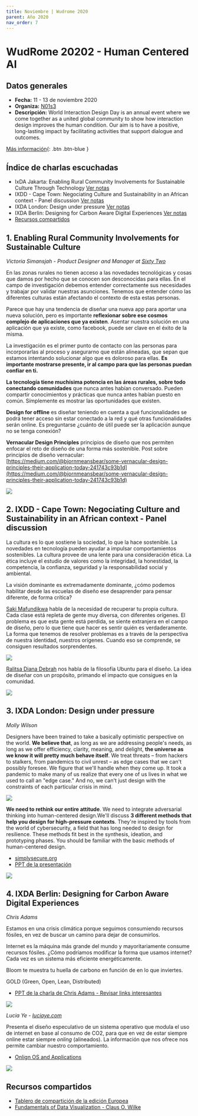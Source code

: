 ```yaml
---
title: Noviembre | Wudrome 2020
parent: Año 2020
nav_order: 7
---
```


# WudRome 20202 - Human Centered AI

## Datos generales
* **Fecha:** 11 - 13 de noviembre 2020
* **Organiza:** [N01s3](https://ixda.org/)
* **Descripción:** World Interaction Design Day is an annual event where we come together as a united global community to show how interaction design improves the human condition. Our aim is to have a positive, long-lasting impact by facilitating activities that support dialogue and outcomes.

[Más información](https://interactiondesignday.org/){: .btn  .btn-blue }

## Índice de charlas escuchadas
* IxDA Jakarta: Enabling Rural Community Involvements for Sustainable Culture Through Technology [Ver notas](#1-enabling-rural-community-involvements-for-sustainable-culture)
* IXDD - Cape Town: Negociating Culture and Sustainability in an African context - Panel discussion [Ver notas](#2-ixdd---cape-town-negociating-culture-and-sustainability-in-an-african-context---panel-discussion)
* IXDA London: Design under pressure [Ver notas](#3-ixda-london-design-under-pressure)
* IXDA Berlin: Designing for Carbon Aware Digital Experiences [Ver notas](#4-ixda-berlin-designing-for-carbon-aware-digital-experiences)
* [Recursos compartidos](#recursos-compartidos)

## 1. Enabling Rural Community Involvements for Sustainable Culture
*Victoria Simansjah - Product Designer and Manager at [Sixty Two](https://www.instagram.com/sixtytwo.co/?hl=es)*

En las zonas rurales no tienen acceso a las novedades tecnológicas y cosas que damos por hecho que se conocen son desconocidas para ellas. En el campo de investigación debemos entender correctamente sus necesidades y trabajar por validar nuestras asunciones. Tenemos que entender cómo las diferentes culturas están afectando el contexto de esta estas personas.

Parece que hay una tendencia de diseñar una nueva app para aportar una nueva solución, pero es importante **reflexionar sobre ese cosmos complejo de aplicaciones que ya existen**. Asentar nuestra solución en una aplicación que ya existe, como facebook, puede ser clave en el éxito de la misma.

La investigación es el primer punto de contacto con las personas para incorporarlas al proceso y asegurarno que están alineadas, que sepan que estamos intentando solucionar algo que es doloroso para ellas. **Es importante mostrarse presente, ir al campo para que las personas puedan confiar en ti.**

**La tecnología tiene muchísima potencia en las áreas rurales, sobre todo conectando comunidades** que nunca antes habían conversado. Pueden compartir conocimientos y prácticas que nunca antes habían puesto en común. Símplemente es mostrar las oportunidades que existen.

**Design for offline** es diseñar teniendo en cuenta a qué funcionalidades se podrá tener acceso sin estar conectado a la red y qué otras funcionalidades serán online. Es preguntarse ¿cuánto de útil puede ser la aplicación aunque no se tenga conexión?

**Vernacular Design Principles** principios de diseño que nos permiten enfocar el reto de diseño de una forma más sostenible. Post sobre principios de diseño vernacular: [https://medium.com/@bjornmeansbear/some-vernacular-design-principles-their-application-today-241743c93b1d](https://medium.com/@bjornmeansbear/some-vernacular-design-principles-their-application-today-241743c93b1d)

![](img/2010_ixda_sixtytwo.png)

## 2. IXDD - Cape Town: Negociating Culture and Sustainability in an African context - Panel discussion
La cultura es lo que sostiene la sociedad, lo que la hace sostenible. La novedades en tecnología pueden ayudar a impulsar comportamientos sostenibles. La cultura provee de una lente para una consideración ética. La ética incluye el estudio de valores como la integridad, la honestidad, la competencia, la confianza, seguridad y la responsabilidad social y ambiental.

La visión dominante es extremadamente dominante, ¿cómo podemos habilitar desde las escuelas de diseño ese desaprender para pensar diferente, de forma crítica?

[Saki Mafundikwa](https://www.ted.com/speakers/saki_mafundikwa) habla de la necesidad de recuperar tu propia cultura. Cada clase está repleta de gente muy diversa, con diferentes orígenes. El problema es que esta gente está perdida, se siente extranjera en el campo de diseño, pero lo que tiene que hacer es sentir quién es verdaderamente. La forma que tenemos de resolver problemas es a través de la perspectiva de nuestra identidad, nuestros orígenes. Cuando eso se comprende, se consiguen resultados sorprendentes.

![](img/2010_ixda_capetwon02.png)

[Ralitsa Diana Debrah](https://cumulusgreen.org/ralitsa-diana-debrah/) nos habla de la filosofía Ubuntu para el diseño. La idea de diseñar con un propósito, primando el impacto que consigues en la comunidad.

![](img/2010_ixda_capetown.png)

## 3. IXDA London: Design under pressure
*Molly Wilson*

Designers have been trained to take a basically optimistic perspective on the world. **We believe that**, as long as we are addressing people's needs, as long as we offer efficiency, clarity, meaning, and delight, **the universe as we know it will pretty much behave itself**. We treat threats – from hackers to stalkers, from pandemics to civil unrest – as edge cases that we can't possibly foresee. We figure that we'll handle when they come up. It took a pandemic to make many of us realize that every one of us lives in what we used to call an "edge case." And no, we can't just design with the constraints of each particular crisis in mind.

![](img/2010_ixda_london01.png)

**We need to rethink our entire attitude**. We need to integrate adversarial thinking into human-centered design.We'll discuss **3 different methods that help you design for high-pressure contexts**. They're inspired by tools from the world of cybersecurity, a field that has long needed to design for resilience. These methods fit best in the synthesis, ideation, and prototyping phases. You should be familiar with the basic methods of human-centered design.

* [simplysecure.org](https://simplysecure.org/designunderpressure/#resources)
* [PPT de la presentación](https://simplysecure.org/resources/Design%20Under%20Pressure%20DT%20Barcamp%202020.pdf)

![](img/2010_ixda_london02.png)

## 4. IXDA Berlin: Designing for Carbon Aware Digital Experiences
*Chris Adams*

Estamos en una crisis climática porque seguimos consumiendo recursos fósiles, en vez de buscar un camino para dejar de consumirlos.

Internet es la máquina más grande del mundo y mayoritariamente consume recursos fósiles. ¿Cómo podríamos modificar la forma que usamos internet? Cada vez es un sistema más eficiente energéticamente.

Bloom te muestra tu huella de carbono en función de en lo que inviertes.

GOLD (Green, Open, Lean, Distributed)

* [PPT de la charla de Chris Adams - Revisar links interesantes](https://docs.google.com/presentation/d/1wkGGemvWxQOX3U8XicBLcHjBWVkM7dAg6dVz4pqNtWI/edit#slide=id.p
)

![](img/2010_ixda_berlin.png)

*Lucia Ye - [luciaye.com](https://www.luciaye.com/)*

Presenta el diseño especulativo de un sistema operativo que modula el uso de internet en base al consumo de CO2, para que en vez de estar siempre online estar siempre *onling* (alineados). La información que nos ofrece nos permite cambiar nuestro comportamiento.

* [Onlign OS and Applications](https://www.luciaye.com/onlign/)


![](https://www.luciaye.com/wp-content/uploads/2020/08/ddw-04.jpg)

## Recursos compartidos
* [Tablero de compartición de la edición Europea](https://miro.com/app/board/o9J_koNYWFs=/)
* [Fundamentals of Data Visualization - Claus O. Wilke](https://clauswilke.com/dataviz/index.html)
